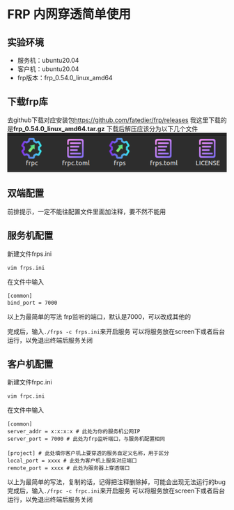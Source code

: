 # FRP 内网穿透简单使用
## 实验环境
- 服务机：ubuntu20.04
- 客户机：ubuntu20.04
- frp版本：frp_0.54.0_linux_amd64 

## 下载frp库
去github下载对应安装包<https://github.com/fatedier/frp/releases>
我这里下载的是**frp_0.54.0_linux_amd64.tar.gz**
下载后解压应该分为以下几个文件
![frp](images/frp_dir.png "frp_dir")
## 双端配置
前排提示，一定不能往配置文件里面加注释，要不然不能用
## 服务机配置
新建文件frps.ini
```shell
vim frps.ini
```
在文件中输入
```shell
[common]
bind_port = 7000
```
以上为最简单的写法
frp监听的端口，默认是7000，可以改成其他的

完成后，输入`./frps -c frps.ini`来开启服务
可以将服务放在screen下或者后台运行，以免退出终端后服务关闭

## 客户机配置
新建文件frpc.ini
```shell
vim frpc.ini
```
在文件中输入
```shell
[common]
server_addr = x:x:x:x # 此处为你的服务机公网IP
server_port = 7000 # 此处为frp监听端口，与服务机配置相同

[project] # 此处填你客户机上要穿透的服务自定义名称，用于区分
local_port = xxxx # 此处为客户机上服务对应端口
remote_port = xxxx # 此处为服务器上穿透端口
```
以上为最简单的写法，复制的话，记得把注释删除掉，可能会出现无法运行的bug
完成后，输入`./frpc -c frpc.ini`来开启服务
可以将服务放在screen下或者后台运行，以免退出终端后服务关闭
